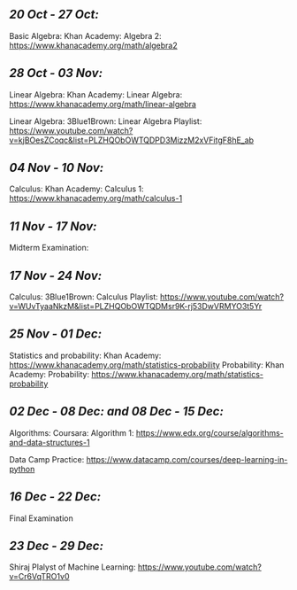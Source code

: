 ## *20 Oct - 27 Oct:* 

Basic Algebra: Khan Academy: Algebra 2: https://www.khanacademy.org/math/algebra2

## *28 Oct - 03 Nov:*

Linear Algebra: Khan Academy: Linear Algebra: https://www.khanacademy.org/math/linear-algebra

Linear Algebra: 3Blue1Brown: Linear Algebra Playlist: https://www.youtube.com/watch?v=kjBOesZCoqc&list=PLZHQObOWTQDPD3MizzM2xVFitgF8hE_ab 

## *04 Nov - 10 Nov:*

Calculus: Khan Academy: Calculus 1: https://www.khanacademy.org/math/calculus-1

## *11 Nov - 17 Nov:*

Midterm Examination: 

## *17 Nov - 24 Nov:*

Calculus:  3Blue1Brown: Calculus Playlist: https://www.youtube.com/watch?v=WUvTyaaNkzM&list=PLZHQObOWTQDMsr9K-rj53DwVRMYO3t5Yr

## *25 Nov - 01 Dec:*
Statistics and probability: Khan Academy:  https://www.khanacademy.org/math/statistics-probability
Probability: Khan Academy: Probability: https://www.khanacademy.org/math/statistics-probability

## *02 Dec - 08 Dec: and  08 Dec - 15 Dec:*

Algorithms: Coursara: Algorithm 1: https://www.edx.org/course/algorithms-and-data-structures-1

Data Camp Practice: https://www.datacamp.com/courses/deep-learning-in-python

## *16 Dec - 22 Dec:*

Final Examination

## *23 Dec - 29 Dec:*

Shiraj Plalyst of Machine Learning: https://www.youtube.com/watch?v=Cr6VqTRO1v0
